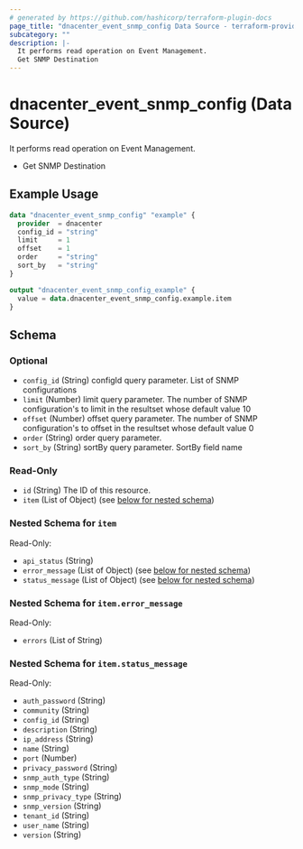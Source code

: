 ```yaml
---
# generated by https://github.com/hashicorp/terraform-plugin-docs
page_title: "dnacenter_event_snmp_config Data Source - terraform-provider-dnacenter"
subcategory: ""
description: |-
  It performs read operation on Event Management.
  Get SNMP Destination
---
```


# dnacenter_event_snmp_config (Data Source)

It performs read operation on Event Management.

- Get SNMP Destination

## Example Usage

```terraform
data "dnacenter_event_snmp_config" "example" {
  provider  = dnacenter
  config_id = "string"
  limit     = 1
  offset    = 1
  order     = "string"
  sort_by   = "string"
}

output "dnacenter_event_snmp_config_example" {
  value = data.dnacenter_event_snmp_config.example.item
}
```

<!-- schema generated by tfplugindocs -->
## Schema

### Optional

- `config_id` (String) configId query parameter. List of SNMP configurations
- `limit` (Number) limit query parameter. The number of SNMP configuration's to limit in the resultset whose default value 10
- `offset` (Number) offset query parameter. The number of SNMP configuration's to offset in the resultset whose default value 0
- `order` (String) order query parameter.
- `sort_by` (String) sortBy query parameter. SortBy field name

### Read-Only

- `id` (String) The ID of this resource.
- `item` (List of Object) (see [below for nested schema](#nestedatt--item))

<a id="nestedatt--item"></a>
### Nested Schema for `item`

Read-Only:

- `api_status` (String)
- `error_message` (List of Object) (see [below for nested schema](#nestedobjatt--item--error_message))
- `status_message` (List of Object) (see [below for nested schema](#nestedobjatt--item--status_message))

<a id="nestedobjatt--item--error_message"></a>
### Nested Schema for `item.error_message`

Read-Only:

- `errors` (List of String)


<a id="nestedobjatt--item--status_message"></a>
### Nested Schema for `item.status_message`

Read-Only:

- `auth_password` (String)
- `community` (String)
- `config_id` (String)
- `description` (String)
- `ip_address` (String)
- `name` (String)
- `port` (Number)
- `privacy_password` (String)
- `snmp_auth_type` (String)
- `snmp_mode` (String)
- `snmp_privacy_type` (String)
- `snmp_version` (String)
- `tenant_id` (String)
- `user_name` (String)
- `version` (String)


